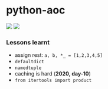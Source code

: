 # python-aoc

![](https://img.shields.io/badge/stars%20⭐-18-yellow)
![](https://img.shields.io/badge/days%20completed-9-blue)

### Lessons learnt

* assign rest: `a, b, *_ = [1,2,3,4,5]` 
* `defaultdict`
* `namedtuple`
* caching is hard (**2020, day-10**)
* `from itertools import product`
